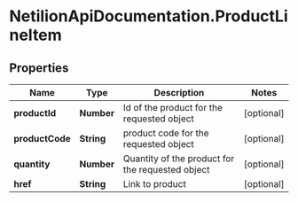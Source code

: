 # NetilionApiDocumentation.ProductLineItem

## Properties
Name | Type | Description | Notes
------------ | ------------- | ------------- | -------------
**productId** | **Number** | Id of the product for the requested object | [optional] 
**productCode** | **String** | product code for the requested object | [optional] 
**quantity** | **Number** | Quantity of the product for the requested object | [optional] 
**href** | **String** | Link to product | [optional] 
